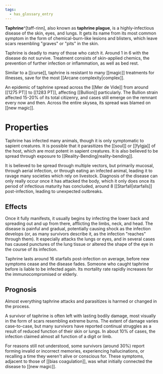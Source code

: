 ```yaml
---
tags:
  - has_glossary_entry
---
```


**Taphrine**^[taff-rinn], also known as **taphrine plague**, is a highly-infectious disease of the skin, eyes, and lungs. It gets its name from its most common symptom in the form of chemical-burn-like lesions and blisters, which leave scars resembling "graves" or "pits" in the skin. 

Taphrine is deadly to many of those who catch it. Around 1 in 6 with the disease do not survive. Treatment consists of skin-applied chemics, the prevention of further infection or inflammation, as well as bed rest. 

Similar to a [[curse]], taphrine is resistant to many [[magic]] treatments for illnesses, save for the most [[Arcane complexity|complex]].

An epidemic of taphrine spread across the [[Mer de Vide]] from around [[1275 PT]] to [[1283 PT]], affecting [[Bullion]] particularly. The Bullion strain affected 15-20% of its total citizenry, and cases still emerge on the remnant every now and then. Across the entire skysea, its spread was blamed on [[new magic]].

# Properties
Taphrine has infected many animals, though it is only symptomatic to sapient creatures. It is possible that it parasitizes the [[soul]] or [[fylgja]] of the host, which are most potent in sapient creatures. It is also believed to be spread through exposure to [[Reality-Bending|reality-bending]].

It is believed to be spread through multiple vectors, but primarily mucosal, through aerial infection, or through eating an infected animal, leading it to ravage many societies which rely on livestock. Diagnosis of the disease can only really occur once it has attacked the body, which it only does once its period of infectious maturity has concluded, around 8 [[Starfall|starfalls]] post-infection, leading to unexpected outbreaks. 

## Effects
Once it fully manifests, it usually begins by infecting the lower back and spreading out and up from there, afflicting the limbs, neck, and head. The disease is painful and gradual, potentially causing shock as the infection develops (or, as many survivors describe it, as the infection "reaches" through them). It especially attacks the lungs or eyes, and in several cases has caused punctures of the lung tissue or altered the shape of the eye in the course of its infection.

Taphrine lasts around 16 starfalls post-infection on average, before new symptoms cease and the disease fades. Someone who caught taphrine before is liable to be infected again. Its mortality rate rapidly increases for the immunocompromised or elderly.

## Prognosis
Almost everything taphrine attacks and parasitizes is harmed or changed in the process.

A survivor of taphrine is often left with lasting bodily damage, most visually in the form of scars resembling extreme burns. The extent of damage varies case-to-case, but many survivors have reported continual struggles as a result of reduced function of their skin or lungs. In about 10% of cases, the infection claimed almost all function of a digit or limb.

For reasons still not understood, some survivors (around 30%) report forming invalid or incorrect memories, experiencing hallucinations, or recalling a time they weren't alive or conscious for. These symptoms, adjacent to those of [[bias coagulation]], was what initially connected the disease to [[new magic]]. 


